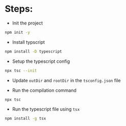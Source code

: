 # Steps:

- Init the project

```sh
npm init -y
```

- Install typscript

```sh
npm install -D typescript
```

- Setup the typescript config

```sh
npx tsc --init
```

- Update `outDir` and `rootDir` in the `tsconfig.json` file

- Run the compilation command

```sh
npx tsc
```

- Run the typescript file using `tsx`

```sh
npm install -g tsx
```
